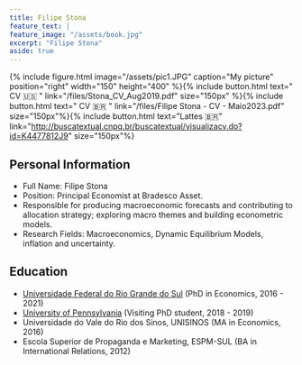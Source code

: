 ```yaml
---
title: Filipe Stona
feature_text: |
feature_image: "/assets/book.jpg"
excerpt: "Filipe Stona"
aside: true
---
```


{% include figure.html image="/assets/pic1.JPG" caption="My picture" position="right" width="150" height="400" %}{% include button.html text=" CV 🇺🇸 " link="/files/Stona_CV_Aug2019.pdf" size="150px" %}{% include button.html text=" CV 🇧🇷 " link="/files/Filipe Stona - CV - Maio2023.pdf" size="150px"%}{% include button.html text="Lattes 🇧🇷" link="http://buscatextual.cnpq.br/buscatextual/visualizacv.do?id=K4477812J9" size="150px"%}


## Personal Information

- Full Name: Filipe Stona
- Position: Principal Economist at Bradesco Asset.
- Responsible for producing macroeconomic forecasts and contributing to allocation strategy; exploring macro themes and building econometric models.
- Research Fields: Macroeconomics, Dynamic Equilibrium Models, inflation and uncertainty.

## Education
- [Universidade Federal do Rio Grande do Sul](https://www.ufrgs.br/ppge/) (PhD in Economics, 2016 - 2021)
- [University of Pennsylvania](https://economics.sas.upenn.edu) (Visiting PhD student, 2018 - 2019)
- Universidade do Vale do Rio dos Sinos, UNISINOS (MA in Economics, 2016)
- Escola Superior de Propaganda e Marketing, ESPM-SUL (BA in International Relations, 2012)
